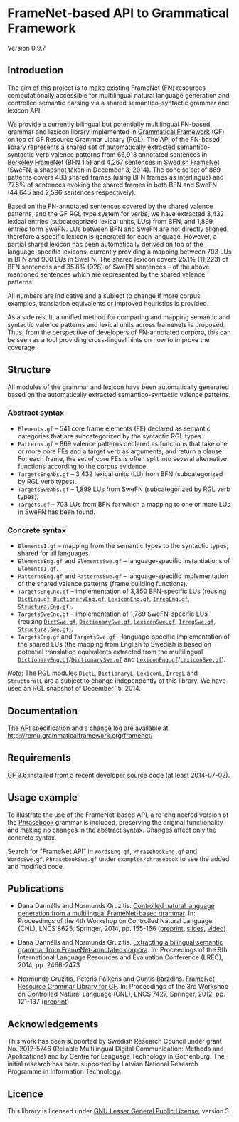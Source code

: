 FrameNet-based API to Grammatical Framework
===========================================

Version 0.9.7

Introduction
------------

The aim of this project is to make existing FrameNet (FN) resources computationally accessible for multilingual natural language generation and controlled semantic parsing via a shared semantico-syntactic grammar and lexicon API.

We provide a currently bilingual but potentially multilingual FN-based grammar and lexicon library implemented in [Grammatical Framework](http://www.grammaticalframework.org/) (GF) on top of GF Resource Grammar Library (RGL). The API of the FN-based library represents a shared set of automatically extracted semantico-syntactic verb valence patterns from 66,918 annotated sentences in [Berkeley FrameNet](https://framenet.icsi.berkeley.edu/) (BFN 1.5) and 4,267 sentences in [Swedish FrameNet](http://spraakbanken.gu.se/eng/swefn) (SweFN, a snapshot taken in December 3, 2014). The concise set of 869 patterns covers 483 shared frames (using BFN frames as interlingua) and 77.5% of sentences evoking the shared frames in both BFN and SweFN (44,645 and 2,596 sentences respectively).

Based on the FN-annotated sentences covered by the shared valence patterns, and the GF RGL type system for verbs, we have extracted 3,432 lexical entries (subcategorized lexical units, LUs) from BFN, and 1,899 entries form SweFN. LUs between BFN and SweFN are not directly aligned, therefore a specific lexicon is generated for each language. However, a partial shared lexicon has been automatically derived on top of the language-specific lexicons, currently providing a mapping between 703 LUs in BFN and 900 LUs in SweFN. The shared lexicon covers 25.1% (11,223) of BFN sentences and 35.8% (928) of SweFN sentences &ndash; of the above mentioned sentences which are represented by the shared valence patterns.

All numbers are indicative and a subject to change if more corpus examples, translation equivalents or improved heuristics is provided.

As a side result, a unified method for comparing and mapping semantic and syntactic valence patterns and lexical units across framenets is proposed. Thus, from the perspective of developers of FN-annotated corpora, this can be seen as a tool providing cross-lingual hints on how to improve the coverage.

Structure
---------

All modules of the grammar and lexicon have been automatically generated based on the automatically extracted semantico-syntactic valence patterns.

### Abstract syntax

  - `Elements.gf` – 541 core frame elements (FE) declared as semantic categories that are subcategorized by the syntactic RGL types.
  - `Patterns.gf` – 869 valence patterns declared as functions that take one or more core FEs and a target verb as arguments, and return a clause. For each frame, the set of core FEs is often split into several alternative functions according to the corpus evidence.
  - `TargetsEngAbs.gf` – 3,432 lexical units (LU) from BFN (subcategorized by RGL verb types).
  - `TargetsSweAbs.gf` – 1,899 LUs from SweFN (subcategorized by RGL verb types).
  - `Targets.gf` – 703 LUs from BFN for which a mapping to one or more LUs in SweFN has been found.

### Concrete syntax

  - `ElementsI.gf` – mapping from the semantic types to the syntactic types, shared for all languages.
  - `ElementsEng.gf` and `ElementsSwe.gf` – language-specific instantiations of `ElementsI.gf`.
  - `PatternsEng.gf` and `PatternsSwe.gf` – language-specific implementation of the shared valence patterns (frame building functions).
  - `TargetsEngCnc.gf` – implementation of 3,350 BFN-specific LUs (reusing [`DictEng.gf`](https://github.com/GrammaticalFramework/GF/blob/master/lib/src/english/DictEng.gf), [`DictionaryEng.gf`](https://github.com/GrammaticalFramework/GF/blob/master/lib/src/translator/DictionaryEng.gf), [`LexiconEng.gf`](https://github.com/GrammaticalFramework/GF/blob/master/lib/src/english/LexiconEng.gf), [`IrregEng.gf`](https://github.com/GrammaticalFramework/GF/blob/master/lib/src/english/IrregEng.gf), [`StructuralEng.gf`](https://github.com/GrammaticalFramework/GF/blob/master/lib/src/english/StructuralEng.gf)).
  - `TargetsSweCnc.gf` – implementation of 1,789 SweFN-specific LUs (reusing [`DictSwe.gf`](https://github.com/GrammaticalFramework/GF/blob/master/lib/src/swedish/DictSwe.gf), [`DictionarySwe.gf`](https://github.com/GrammaticalFramework/GF/blob/master/lib/src/translator/DictionarySwe.gf), [`LexiconSwe.gf`](https://github.com/GrammaticalFramework/GF/blob/master/lib/src/swedish/LexiconSwe.gf), [`IrregSwe.gf`](https://github.com/GrammaticalFramework/GF/blob/master/lib/src/swedish/IrregSwe.gf), [`StructuralSwe.gf`](https://github.com/GrammaticalFramework/GF/blob/master/lib/src/swedish/StructuralSwe.gf)).
  - `TargetsEng.gf` and `TargetsSwe.gf` – language-specific implementation of the shared LUs (the mapping from English to Swedish is based on potential translation equivalents extracted from the multilingual [`DictionaryEng.gf`](https://github.com/GrammaticalFramework/GF/blob/master/lib/src/translator/DictionaryEng.gf)/[`DictionarySwe.gf`](https://github.com/GrammaticalFramework/GF/blob/master/lib/src/translator/DictionarySwe.gf) and [`LexiconEng.gf`](https://github.com/GrammaticalFramework/GF/blob/master/lib/src/english/LexiconEng.gf)/[`LexiconSwe.gf`](https://github.com/GrammaticalFramework/GF/blob/master/lib/src/swedish/LexiconSwe.gf)).

_Note_: The RGL modules `DictL`, `DictionaryL`, `LexiconL`, `IrregL` and `StructuralL` are a subject to change independently of this library. We have used an RGL snapshot of December 15, 2014.

Documentation
-------------

The API specification and a change log are available at http://remu.grammaticalframework.org/framenet/

Requirements
------------

[GF 3.6](http://www.grammaticalframework.org/download/index.html) installed from a recent developer source code (at least 2014-07-02).

Usage example
-------------

To illustrate the use of the FrameNet-based API, a re-engineered version of the [Phrasebook](https://github.com/GrammaticalFramework/gf-contrib/tree/master/phrasebook) grammar is included, preserving the original functionality and making no changes in the abstract syntax. Changes affect only the concrete syntax.

Search for "FrameNet API" in `WordsEng.gf`, `PhrasebookEng.gf` and `WordsSwe.gf`, `PhrasebookSwe.gf` under `examples/phrasebook` to see the added and modified code.

Publications
------------

  - Dana Dannélls and Normunds Gruzitis. [Controlled natural language generation from a multilingual FrameNet-based grammar](http://link.springer.com/chapter/10.1007%2F978-3-319-10223-8_15). In: Proceedings of the 4th Workshop on Controlled Natural Language (CNL), LNCS 8625, Springer, 2014, pp. 155-166 ([preprint](http://arxiv.org/pdf/1406.2400v1.pdf), [slides](http://attempto.ifi.uzh.ch/site/cnl2014/slides/gruzitis.pdf), [video](https://www.youtube.com/watch?v=-qQpQxg5-GQ&list=PL9MDHk_EFeGtHqFl9DKh5zB5abiTDZhps))

  - Dana Dannélls and Normunds Gruzitis. [Extracting a bilingual semantic grammar from FrameNet-annotated corpora](http://www.lrec-conf.org/proceedings/lrec2014/pdf/1079_Paper.pdf). In: Proceedings of the 9th International Language Resources and Evaluation Conference (LREC), 2014, pp. 2466-2473

  - Normunds Gruzitis, Peteris Paikens and Guntis Barzdins. [FrameNet Resource Grammar Library for GF](http://link.springer.com/chapter/10.1007%2F978-3-642-32612-7_9). In: Proceedings of the 3rd Workshop on Controlled Natural Language (CNL), LNCS 7427, Springer, 2012, pp. 121-137 ([preprint](http://arxiv.org/pdf/1406.6844v1.pdf))

Acknowledgements
----------------

This work has been supported by Swedish Research Council under grant No. 2012-5746 (Reliable Multilingual Digital Communication: Methods and Applications) and by Centre for Language Technology in Gothenburg. The initial research has been supported by Latvian National Research Programme in Information Technology.

Licence
-------

This library is licensed under [GNU Lesser General Public License](https://www.gnu.org/licenses/lgpl.html), version 3.

